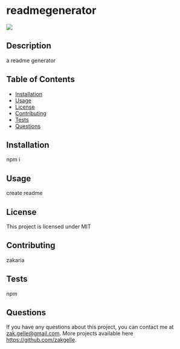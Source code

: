# readmegenerator
<img src = https://img.shields.io/badge/license-MIT-green.svg>

  ## Description
  
  a readme generator

  ## Table of Contents
  - [Installation](#installation)
  - [Usage](#usage)
   - [License](#license) 
  - [Contributing](#contributing)
  - [Tests](#tests)
  - [Questions](#questions)


  

  ## Installation
  npm i
 
 
  ## Usage
  create readme

   ## License
   
   This project is licensed under MIT


  ## Contributing 
  zakaria
  
  
  ## Tests
  npm
 
 
 
  ## Questions
 
 
  If you have any questions about this project, you can contact me at zak.gelle@gmail.com. More projects available here https://github.com/zakgelle.

